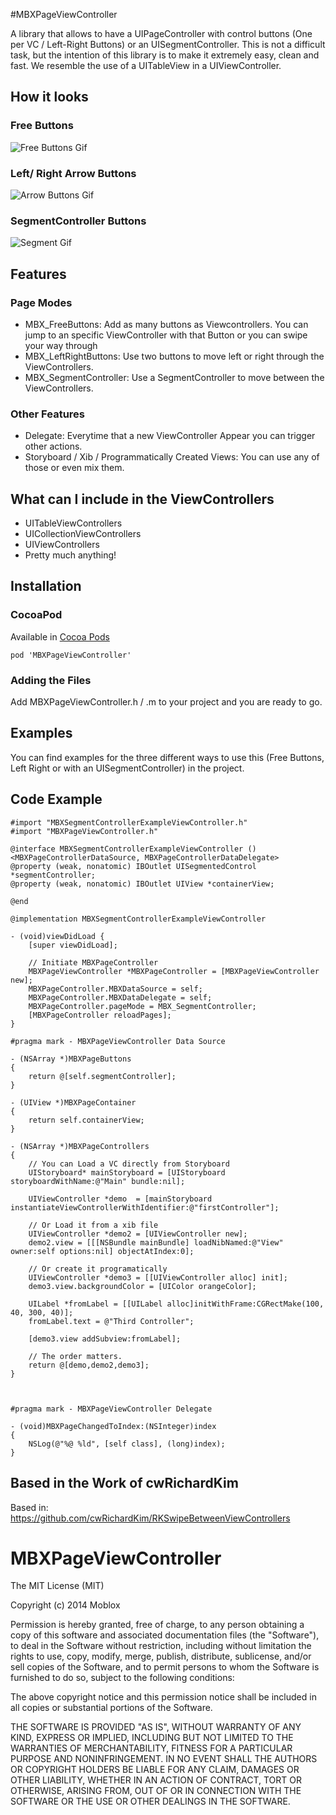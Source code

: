 #MBXPageViewController

A library that allows to have a UIPageController with control buttons (One per VC / Left-Right Buttons) or an UISegmentController. This is not a difficult task, but the intention of this library is to make it extremely easy, clean and fast. We resemble the use of a UITableView in a UIViewController.

## How it looks
### Free Buttons
![Free Buttons Gif](AnimatedGif/FreeButtons.gif)
### Left/ Right Arrow Buttons
![Arrow Buttons Gif](AnimatedGif/ArrowButtons.gif)
### SegmentController Buttons
![Segment Gif](AnimatedGif/Segment.gif)

## Features
### Page Modes
- MBX_FreeButtons: Add as many buttons as Viewcontrollers. You can jump to an specific ViewController with that Button or you can swipe your way through
- MBX_LeftRightButtons: Use two buttons to move left or right through the ViewControllers.
- MBX_SegmentController: Use a SegmentController to move between the ViewControllers.

### Other Features
- Delegate: Everytime that a new ViewController Appear you can trigger other actions.
- Storyboard / Xib / Programmatically Created Views: You can use any of those or even mix them.

## What can I include in the ViewControllers
- UITableViewControllers
- UICollectionViewControllers
- UIViewControllers
- Pretty much anything!

## Installation

### CocoaPod

Available in [Cocoa Pods](http://cocoapods.org/?q=MBXPageViewController)
```
pod 'MBXPageViewController'
```

### Adding the Files

Add MBXPageViewController.h / .m to your project and you are ready to go.

## Examples

You can find examples for the three different ways to use this (Free Buttons, Left Right or with an UISegmentController) in the project.

## Code Example

```
#import "MBXSegmentControllerExampleViewController.h"
#import "MBXPageViewController.h"

@interface MBXSegmentControllerExampleViewController () <MBXPageControllerDataSource, MBXPageControllerDataDelegate>
@property (weak, nonatomic) IBOutlet UISegmentedControl *segmentController;
@property (weak, nonatomic) IBOutlet UIView *containerView;

@end

@implementation MBXSegmentControllerExampleViewController

- (void)viewDidLoad {
    [super viewDidLoad];
    
    // Initiate MBXPageController
    MBXPageViewController *MBXPageController = [MBXPageViewController new];
    MBXPageController.MBXDataSource = self;
    MBXPageController.MBXDataDelegate = self;
    MBXPageController.pageMode = MBX_SegmentController;
    [MBXPageController reloadPages];
}

#pragma mark - MBXPageViewController Data Source

- (NSArray *)MBXPageButtons
{
    return @[self.segmentController];
}

- (UIView *)MBXPageContainer
{
    return self.containerView;
}

- (NSArray *)MBXPageControllers
{
    // You can Load a VC directly from Storyboard
    UIStoryboard* mainStoryboard = [UIStoryboard storyboardWithName:@"Main" bundle:nil];
    
    UIViewController *demo  = [mainStoryboard instantiateViewControllerWithIdentifier:@"firstController"];
    
    // Or Load it from a xib file
    UIViewController *demo2 = [UIViewController new];
    demo2.view = [[[NSBundle mainBundle] loadNibNamed:@"View" owner:self options:nil] objectAtIndex:0];
    
    // Or create it programatically
    UIViewController *demo3 = [[UIViewController alloc] init];
    demo3.view.backgroundColor = [UIColor orangeColor];
    
    UILabel *fromLabel = [[UILabel alloc]initWithFrame:CGRectMake(100, 40, 300, 40)];
    fromLabel.text = @"Third Controller";
    
    [demo3.view addSubview:fromLabel];
    
    // The order matters.
    return @[demo,demo2,demo3];
}



#pragma mark - MBXPageViewController Delegate

- (void)MBXPageChangedToIndex:(NSInteger)index
{
    NSLog(@"%@ %ld", [self class], (long)index);
}

```

## Based in the Work of cwRichardKim

Based in: https://github.com/cwRichardKim/RKSwipeBetweenViewControllers

MBXPageViewController
=====================

The MIT License (MIT)

Copyright (c) 2014 Moblox

Permission is hereby granted, free of charge, to any person obtaining a copy
of this software and associated documentation files (the "Software"), to deal
in the Software without restriction, including without limitation the rights
to use, copy, modify, merge, publish, distribute, sublicense, and/or sell
copies of the Software, and to permit persons to whom the Software is
furnished to do so, subject to the following conditions:

The above copyright notice and this permission notice shall be included in all
copies or substantial portions of the Software.

THE SOFTWARE IS PROVIDED "AS IS", WITHOUT WARRANTY OF ANY KIND, EXPRESS OR
IMPLIED, INCLUDING BUT NOT LIMITED TO THE WARRANTIES OF MERCHANTABILITY,
FITNESS FOR A PARTICULAR PURPOSE AND NONINFRINGEMENT. IN NO EVENT SHALL THE
AUTHORS OR COPYRIGHT HOLDERS BE LIABLE FOR ANY CLAIM, DAMAGES OR OTHER
LIABILITY, WHETHER IN AN ACTION OF CONTRACT, TORT OR OTHERWISE, ARISING FROM,
OUT OF OR IN CONNECTION WITH THE SOFTWARE OR THE USE OR OTHER DEALINGS IN THE
SOFTWARE.

